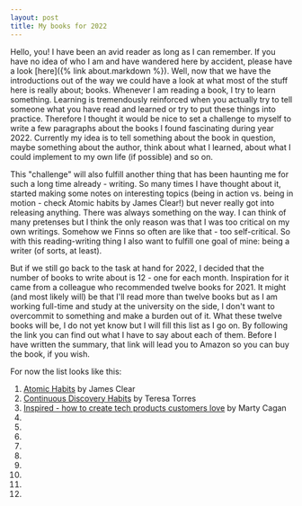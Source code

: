 ```yaml
---
layout: post
title: My books for 2022
---
```


Hello, you! I have been an avid reader as long as I can remember. If you have no idea of who I am and have wandered here by accident, please have a look [here]({% link about.markdown %}). Well, now that we have the introductions out of the way we could have a look at what most of the stuff here is really about; books. Whenever I am reading a book, I try to learn something. Learning is tremendously reinforced when you actually try to tell someone what you have read and learned or try to put these things into practice. Therefore I thought it would be nice to set a challenge to myself to write a few paragraphs about the books I found fascinating during year 2022. Currently my idea is to tell something about the book in question, maybe something about the author, think about what I learned, about what I could implement to my own life (if possible) and so on. 

This "challenge" will also fulfill another thing that has been haunting me for such a long time already - writing. So many times I have thought about it, started making some notes on interesting topics (being in action vs. being in motion - check Atomic habits by James Clear!) but never really got into releasing anything. There was always something on the way. I can think of many pretenses but I think the only reason was that I was too critical on my own writings. Somehow we Finns so often are like that - too self-critical. So with this reading-writing thing I also want to fulfill one goal of mine: being a writer (of sorts, at least). 

But if we still go back to the task at hand for 2022, I decided that the number of books to write about is 12 - one for each month. Inspiration for it came from a colleague who recommended twelve books for 2021. It might (and most likely will) be that I'll read more than twelve books but as I am working full-time and study at the university on the side, I don't want to overcommit to something and make a burden out of it. What these twelve books will be, I do not yet know but I will fill this list as I go on. By following the link you can find out what I have to say about each of them. Before I have written the summary, that link will lead you to Amazon so you can buy the book, if you wish. 

For now the list looks like this: 
1. [Atomic Habits](https://www.amazon.com/Atomic-Habits-Proven-Build-Break/dp/0735211299) by James Clear
2. [Continuous Discovery Habits]() by Teresa Torres
3. [Inspired - how to create tech products customers love](https://www.amazon.com/INSPIRED-Create-Tech-Products-Customers/dp/1119387507) by Marty Cagan
4. 
5. 
6. 
7. 
8. 
9.  
10. 
11. 
12. 